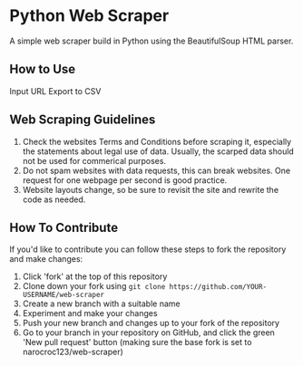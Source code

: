 # Python Web Scraper
A simple web scraper build in Python using the BeautifulSoup HTML parser.

## How to Use
Input URL
Export to CSV

## Web Scraping Guidelines
1. Check the websites Terms and Conditions before scraping it, especially the statements about legal use of data. Usually, the scarped data should not be used for commerical purposes.
2. Do not spam websites with data requests, this can break websites. One request for one webpage per second is good practice.
3. Website layouts change, so be sure to revisit the site and rewrite the code as needed.

## How To Contribute
If you'd like to contribute you can follow these steps to fork the repository and make changes:

1. Click 'fork' at the top of this repository
2. Clone down your fork using `git clone https://github.com/YOUR-USERNAME/web-scraper`
3. Create a new branch with a suitable name
4. Experiment and make your changes
5. Push your new branch and changes up to your fork of the repository
6. Go to your branch in your repository on GitHub, and click the green 'New pull request' button (making sure the base fork is set to narocroc123/web-scraper)